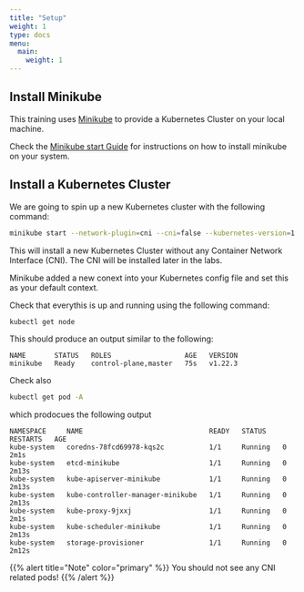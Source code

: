 ```yaml
---
title: "Setup"
weight: 1
type: docs
menu:
  main:
    weight: 1
---
```


## Install Minikube

This training uses [Minikube](https://minikube.sigs.k8s.io/docs/) to provide a Kubernetes Cluster on your local machine.

Check the [Minikube start Guide](https://minikube.sigs.k8s.io/docs/start/) for instructions on how to install minikube on your system.


## Install a Kubernetes Cluster

We are going to spin up a new Kubernetes cluster with the following command:

```bash
minikube start --network-plugin=cni --cni=false --kubernetes-version=1.21.6 -p cluster1 
```

This will install a new Kubernetes Cluster without any Container Network Interface (CNI). The CNI will be installed later in the labs.

Minikube added a new conext into your Kubernetes config file and set this as your default context.

Check that everythis is up and running using the following command:

```bash
kubectl get node           
```

This should produce an output similar to the following:

```
NAME       STATUS   ROLES                  AGE   VERSION
minikube   Ready    control-plane,master   75s   v1.22.3
```

Check also

```bash
kubectl get pod -A
```

which prodocues the following output

```
NAMESPACE     NAME                               READY   STATUS    RESTARTS   AGE
kube-system   coredns-78fcd69978-kqs2c           1/1     Running   0          2m1s
kube-system   etcd-minikube                      1/1     Running   0          2m13s
kube-system   kube-apiserver-minikube            1/1     Running   0          2m13s
kube-system   kube-controller-manager-minikube   1/1     Running   0          2m13s
kube-system   kube-proxy-9jxxj                   1/1     Running   0          2m1s
kube-system   kube-scheduler-minikube            1/1     Running   0          2m13s
kube-system   storage-provisioner                1/1     Running   0          2m12s
```


{{% alert title="Note" color="primary" %}}
You should not see any CNI related pods!
{{% /alert %}}
